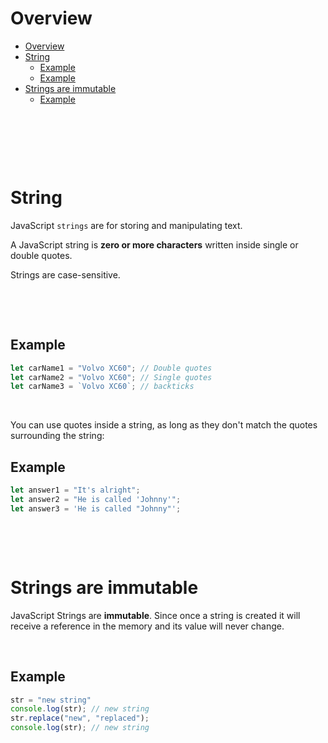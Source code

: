 # Overview

- [Overview](#overview)
- [String](#string)
  - [Example](#example)
  - [Example](#example-1)
- [Strings are immutable](#strings-are-immutable)
  - [Example](#example-2)

&nbsp;

&nbsp;

&nbsp;

# String

JavaScript `strings` are for storing and manipulating text.

A JavaScript string is **zero or more characters** written inside single or double quotes.

Strings are case-sensitive.

&nbsp;

&nbsp;

## Example

```js
let carName1 = "Volvo XC60"; // Double quotes
let carName2 = "Volvo XC60"; // Single quotes
let carName3 = `Volvo XC60`; // backticks
```

&nbsp;

You can use quotes inside a string, as long as they don't match the quotes surrounding the string:

## Example

```js
let answer1 = "It's alright";
let answer2 = "He is called 'Johnny'";
let answer3 = 'He is called "Johnny"';
```

&nbsp;

&nbsp;

# Strings are immutable

JavaScript Strings are **immutable**. Since once a string is created it will receive a reference in the memory and its value will never change.

&nbsp;

## Example

```js
str = "new string"
console.log(str); // new string
str.replace("new", "replaced");
console.log(str); // new string
```

&nbsp;
&nbsp;
&nbsp;
&nbsp;
&nbsp;
